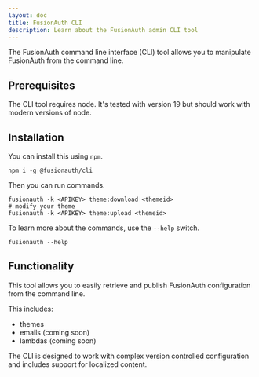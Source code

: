 ```yaml
---
layout: doc
title: FusionAuth CLI
description: Learn about the FusionAuth admin CLI tool
---
```


The FusionAuth command line interface (CLI) tool allows you to manipulate FusionAuth from the command line.

## Prerequisites

The CLI tool requires node. It's tested with version 19 but should work with modern versions of node.

## Installation

You can install this using `npm`.

```
npm i -g @fusionauth/cli
```


Then you can run commands.

```
fusionauth -k <APIKEY> theme:download <themeid>
# modify your theme
fusionauth -k <APIKEY> theme:upload <themeid>
```

To learn more about the commands, use the `--help` switch.

```
fusionauth --help
```

## Functionality

This tool allows you to easily retrieve and publish FusionAuth configuration from the command line.

This includes:

* themes
* emails (coming soon)
* lambdas (coming soon)

The CLI is designed to work with complex version controlled configuration and includes support for localized content.
